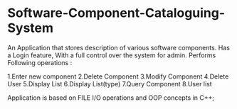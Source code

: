# Software-Component-Cataloguing-System
An Application that stores description of various software components. Has a Login feature, With a full control over the system for admin. Performs Following operations : 

1.Enter new component
2.Delete Component
3.Modify Component
4.Delete User
5.Display List
6.Display List(type)
7.Query Component
8.User list

Application is based on FILE I/O operations and OOP concepts in C++;
